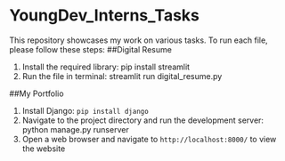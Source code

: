 # YoungDev_Interns_Tasks
This repository showcases my work on various tasks. To run each file, please follow these steps:
##Digital Resume
1. Install the required library: pip install streamlit
2. Run the file in terminal: streamlit run digital_resume.py

##My Portfolio
1. Install Django: `pip install django`
2. Navigate to the project directory and run the development server: python manage.py runserver
3. Open a web browser and navigate to `http://localhost:8000/` to view the website
